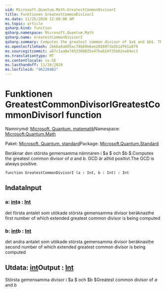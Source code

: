```yaml
---
uid: Microsoft.Quantum.Math.GreatestCommonDivisorI
title: Funktionen GreatestCommonDivisorI
ms.date: 11/25/2020 12:00:00 AM
ms.topic: article
qsharp.kind: function
qsharp.namespace: Microsoft.Quantum.Math
qsharp.name: GreatestCommonDivisorI
qsharp.summary: Computes the greatest common divisor of $a$ and $b$. The GCD is always positive.
ms.openlocfilehash: 2b6ba8a6d5ac78b69e6ee20160f3a3b1df61a879
ms.sourcegitcommit: a87c1aa8e7453360025e47ba614f25b02ea84ec3
ms.translationtype: MT
ms.contentlocale: sv-SE
ms.lasthandoff: 11/26/2020
ms.locfileid: "96228482"
---
```

# <a name="greatestcommondivisori-function"></a><span data-ttu-id="d2e0d-102">Funktionen GreatestCommonDivisorI</span><span class="sxs-lookup"><span data-stu-id="d2e0d-102">GreatestCommonDivisorI function</span></span>

<span data-ttu-id="d2e0d-103">Namnrymd: [Microsoft. Quantum. matematik](xref:Microsoft.Quantum.Math)</span><span class="sxs-lookup"><span data-stu-id="d2e0d-103">Namespace: [Microsoft.Quantum.Math](xref:Microsoft.Quantum.Math)</span></span>

<span data-ttu-id="d2e0d-104">Paket: [Microsoft. Quantum. standard](https://nuget.org/packages/Microsoft.Quantum.Standard)</span><span class="sxs-lookup"><span data-stu-id="d2e0d-104">Package: [Microsoft.Quantum.Standard](https://nuget.org/packages/Microsoft.Quantum.Standard)</span></span>


<span data-ttu-id="d2e0d-105">Beräknar den största gemensamma nämnaren i $a $ och $b $.</span><span class="sxs-lookup"><span data-stu-id="d2e0d-105">Computes the greatest common divisor of $a$ and $b$.</span></span> <span data-ttu-id="d2e0d-106">GCD är alltid positivt.</span><span class="sxs-lookup"><span data-stu-id="d2e0d-106">The GCD is always positive.</span></span>

```qsharp
function GreatestCommonDivisorI (a : Int, b : Int) : Int
```


## <a name="input"></a><span data-ttu-id="d2e0d-107">Indata</span><span class="sxs-lookup"><span data-stu-id="d2e0d-107">Input</span></span>

### <a name="a--int"></a><span data-ttu-id="d2e0d-108">a: [int](xref:microsoft.quantum.lang-ref.int)</span><span class="sxs-lookup"><span data-stu-id="d2e0d-108">a : [Int](xref:microsoft.quantum.lang-ref.int)</span></span>

<span data-ttu-id="d2e0d-109">det första antalet som utökade största gemensamma divisor beräknas</span><span class="sxs-lookup"><span data-stu-id="d2e0d-109">the first number of which extended greatest common divisor is being computed</span></span>


### <a name="b--int"></a><span data-ttu-id="d2e0d-110">b: [int](xref:microsoft.quantum.lang-ref.int)</span><span class="sxs-lookup"><span data-stu-id="d2e0d-110">b : [Int](xref:microsoft.quantum.lang-ref.int)</span></span>

<span data-ttu-id="d2e0d-111">det andra antalet som utökade största gemensamma divisor beräknas</span><span class="sxs-lookup"><span data-stu-id="d2e0d-111">the second number of which extended greatest common divisor is being computed</span></span>



## <a name="output--int"></a><span data-ttu-id="d2e0d-112">Utdata: [int](xref:microsoft.quantum.lang-ref.int)</span><span class="sxs-lookup"><span data-stu-id="d2e0d-112">Output : [Int](xref:microsoft.quantum.lang-ref.int)</span></span>

<span data-ttu-id="d2e0d-113">Största gemensamma divisor i $a $ och $b $</span><span class="sxs-lookup"><span data-stu-id="d2e0d-113">Greatest common divisor of $a$ and $b$</span></span>
